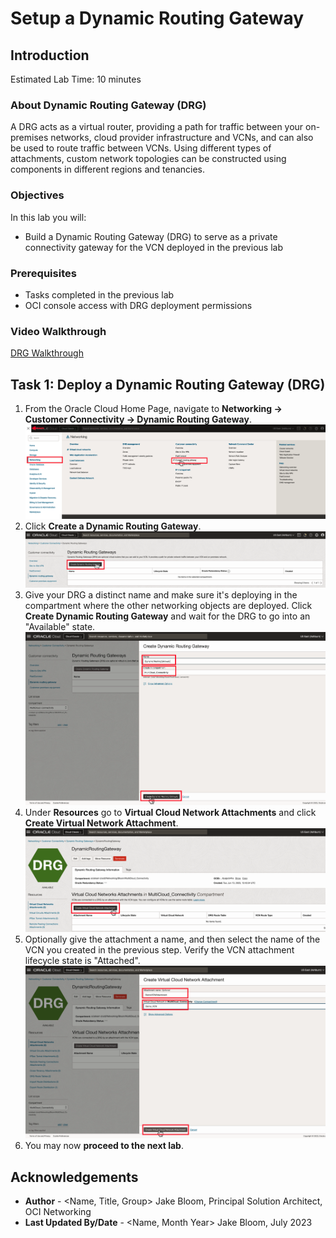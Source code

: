 # Setup a Dynamic Routing Gateway

## Introduction

Estimated Lab Time: 10 minutes

### About Dynamic Routing Gateway (DRG)

A DRG acts as a virtual router, providing a path for traffic between your on-premises networks, cloud provider infrastructure and VCNs, and can also be used to route traffic between VCNs. Using different types of attachments, custom network topologies can be constructed using components in different regions and tenancies.

### Objectives

In this lab you will:

* Build a Dynamic Routing Gateway (DRG) to serve as a private connectivity gateway for the VCN deployed in the previous lab

### Prerequisites

* Tasks completed in the previous lab
* OCI console access with DRG deployment permissions

### Video Walkthrough

[DRG Walkthrough](youtube:PwcLY9fmU3k:large)

## Task 1: Deploy a Dynamic Routing Gateway (DRG)

1. From the Oracle Cloud Home Page, navigate to **Networking -> Customer Connectivity -> Dynamic Routing Gateway**.
  ![DRG Navigation](images/drg-1.png)
2. Click **Create a Dynamic Routing Gateway**.
  ![DRG Navigation](images/drg-2.png)
3. Give your DRG a distinct name and make sure it's deploying in the compartment where the other networking objects are deployed. Click **Create Dynamic Routing Gateway** and wait for the DRG to go into an "Available" state.
  ![DRG Create](images/drg-3.png)
4. Under **Resources** go to **Virtual Cloud Network Attachments** and click **Create Virtual Network Attachment**.
  ![Attach VCN to DRG](images/drg-4.png)
5. Optionally give the attachment a name, and then select the name of the VCN you created in the previous step. Verify the VCN attachment lifecycle state is "Attached".
  ![Verify VCN Attachment](images/drg-5.png)
6. You may now **proceed to the next lab**.

## Acknowledgements

* **Author** - <Name, Title, Group> Jake Bloom, Principal Solution Architect, OCI Networking
* **Last Updated By/Date** - <Name, Month Year> Jake Bloom, July 2023
